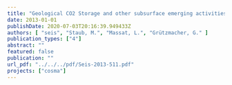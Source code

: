 ```yaml
---
title: "Geological CO2 Storage and other subsurface emerging activities: Catalogue of potential impacts on drinking water production"
date: 2013-01-01
publishDate: 2020-07-03T20:16:39.949433Z
authors: [ "seis", "Staub, M.", "Massat, L.", "Grützmacher, G." ]
publication_types: ["4"]
abstract: ""
featured: false
publication: ""
url_pdf: "../../../pdf/Seis-2013-511.pdf"
projects: ["cosma"]
---
```


